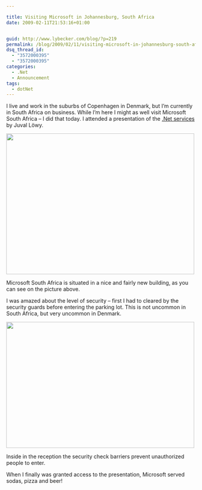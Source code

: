 ```yaml
---

title: Visiting Microsoft in Johannesburg, South Africa
date: 2009-02-11T21:53:16+01:00


guid: http://www.lybecker.com/blog/?p=219
permalink: /blog/2009/02/11/visiting-microsoft-in-johannesburg-south-africa/
dsq_thread_id:
  - "3572000395"
  - "3572000395"
categories:
  - .Net
  - Announcement
tags:
  - dotNet
---
```

I live and work in the suburbs of Copenhagen in Denmark, but I’m currently in South Africa on business. While I’m here I might as well visit Microsoft South Africa – I did that today. I attended a presentation of the [.Net services](http://www.microsoft.com/azure/netservices.mspx) by Juval Löwy.

<img loading="lazy" class="alignnone size-full wp-image-221" title="Microsoft South Africa Building" src="http://www.lybecker.com/blog/wp-content/uploads/microsoftsouthafricabuilding.jpg" alt="" width="500" height="375" />

Microsoft South Africa is situated in a nice and fairly new building, as you can see on the picture above.

I was amazed about the level of security – first I had to cleared by the security guards before entering the parking lot. This is not uncommon in South Africa, but very uncommon in Denmark.

<img loading="lazy" class="alignnone size-full wp-image-222" title="Microsoft South Africa Security Barriers in Reception" src="http://www.lybecker.com/blog/wp-content/uploads/microsoftsouthafricareception.jpg" alt="" width="500" height="336" />

Inside in the reception the security check barriers prevent unauthorized people to enter.

When I finally was granted access to the presentation, Microsoft served sodas, pizza and beer!
